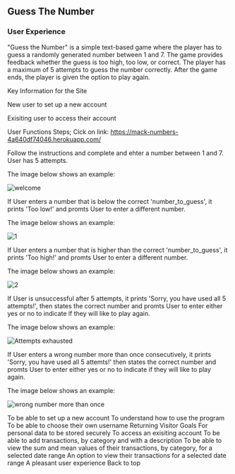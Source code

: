 ## Guess The Number

### User Experience
"Guess the Number" is a simple text-based game where the player has to guess a randomly generated number between 1 and 7. The game provides feedback whether the guess is too high, too low, or correct. The player has a maximum of 5 attempts to guess the number correctly. After the game ends, the player is given the option to play again.

Key Information for the Site

New user to set up a new account

Exisiting user to access their account

User Functions Steps;
Cick on link: https://mack-numbers-4a640df74046.herokuapp.com/

Follow the instructions and complete and ehter a number between 1 and 7. User has 5 attempts. 

The image below shows an example:

![welcome](https://github.com/user-attachments/assets/f0003940-09ca-4a14-b20a-b444444fd821)

If User enters a number that is below the correct 'number_to_guess', it prints 'Too low!' and promts User to enter a different number.

The image below shows an example:

![1](https://github.com/user-attachments/assets/82102433-ec87-4e00-aee9-7bd65827f211)

If User enters a number that is higher than the correct 'number_to_guess', it prints 'Too high!' and promts User to enter a different number.

The image below shows an example:

![2](https://github.com/user-attachments/assets/dd0efd6a-8f42-4a57-bf86-74a35b8bb98e)

If User is unsuccessful after 5 attempts, it prints 'Sorry, you have used all 5 attempts!', then states the correct number and promts User to enter either yes or no to indicate if they will like to play again.

The image below shows an example:

![Attempts exhausted](https://github.com/user-attachments/assets/18ff8063-cdd6-47f1-ade5-05974cbed1af)

If User enters a wrong number more than once consecutively, it prints 'Sorry, you have used all 5 attemts!' then states the correct number and promts User to enter either yes or no to indicate if they will like to play again.

The image below shows an example:

![wrong number more than once](https://github.com/user-attachments/assets/178d6b66-0baf-4b2f-9b63-284361394f93)


To be able to set up a new account
To understand how to use the program
To be able to choose their own username
Returning Visitor Goals
For personal data to be stored securely
To access an exisiting account
To be able to add transactions, by category and with a description
To be able to view the sum and mean values of their transactions, by category, for a selected date range
An option to view their transactions for a selected date range
A pleasant user experience
Back to top
